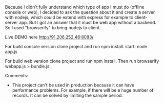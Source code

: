 Because I didn't fully understand which type of app I must do (offline console or web),
I decided to ask the question about it and create a server with nodejs, which could be extend with express for example to client-server app.
But I got an answer that it must be web app without a backend. So I used "browserify" to bring nodejs to client.

Live DEMO here http://91.206.252.46:8083/

For build console version clone project and run npm install.
start: node app.js

For build web version clone project and run npm install. Then run browserify webapp.js > bundle.js

Comments:
 - This project can't be used in production because it can have performance problems. For example, if there will be a huge number of records.
   It can be solved by limiting the sample period.




